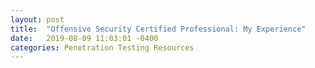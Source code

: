 ```yaml
---
layout: post
title:  "Offensive Security Certified Professional: My Experience"
date:   2019-08-09 11:03:01 -0400
categories: Penetration Testing Resources
---
```

